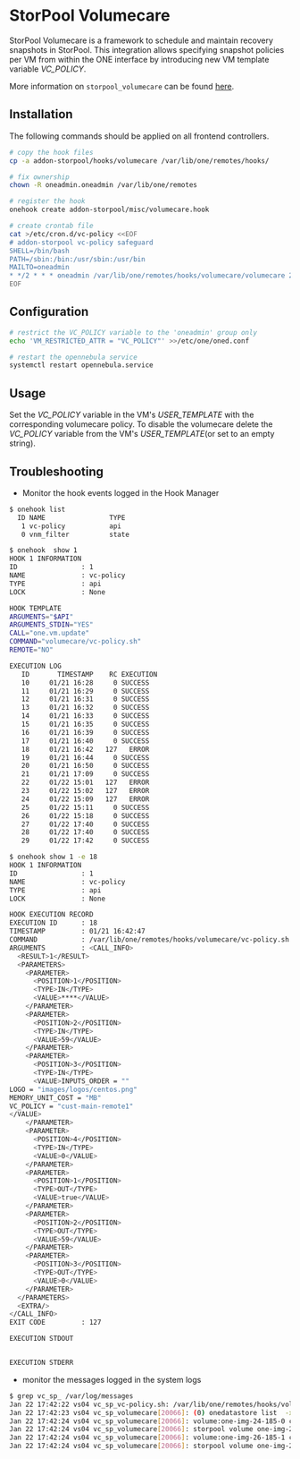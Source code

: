 # StorPool Volumecare

StorPool Volumecare is a framework to schedule and maintain recovery snapshots in StorPool. This integration allows specifying snapshot policies per VM from within the ONE interface by introducing new VM template variable _VC_POLICY_.

More information on `storpool_volumecare` can be found [here](https://kb.storpool.com/storpool_misc/volumecare.html).

## Installation

The following commands should be applied on all frontend controllers.

```bash
# copy the hook files
cp -a addon-storpool/hooks/volumecare /var/lib/one/remotes/hooks/

# fix ownership
chown -R oneadmin.oneadmin /var/lib/one/remotes

# register the hook
onehook create addon-storpool/misc/volumecare.hook

# create crontab file
cat >/etc/cron.d/vc-policy <<EOF
# addon-storpool vc-policy safeguard
SHELL=/bin/bash
PATH=/sbin:/bin:/usr/sbin:/usr/bin
MAILTO=oneadmin
* */2 * * * oneadmin /var/lib/one/remotes/hooks/volumecare/volumecare 2>&1 >/tmp/volumecare_cron.err
EOF
```

## Configuration

```bash
# restrict the VC_POLICY variable to the 'oneadmin' group only
echo 'VM_RESTRICTED_ATTR = "VC_POLICY"' >>/etc/one/oned.conf

# restart the opennebula service
systemctl restart opennebula.service
```

## Usage

Set the _VC_POLICY_ variable in the VM's _USER_TEMPLATE_ with the corresponding volumecare policy.
To disable the volumecare delete the _VC_POLICY_ variable from the VM's _USER_TEMPLATE_(or set to an empty string).

## Troubleshooting

* Monitor the hook events logged in the Hook Manager

```bash
$ onehook list
  ID NAME                TYPE    
   1 vc-policy           api
   0 vnm_filter          state

$ onehook  show 1
HOOK 1 INFORMATION                                                              
ID                : 1                   
NAME              : vc-policy           
TYPE              : api                 
LOCK              : None                

HOOK TEMPLATE                                                                   
ARGUMENTS="$API"
ARGUMENTS_STDIN="YES"
CALL="one.vm.update"
COMMAND="volumecare/vc-policy.sh"
REMOTE="NO"

EXECUTION LOG
   ID       TIMESTAMP    RC EXECUTION
   10     01/21 16:28     0 SUCCESS
   11     01/21 16:29     0 SUCCESS
   12     01/21 16:31     0 SUCCESS
   13     01/21 16:32     0 SUCCESS
   14     01/21 16:33     0 SUCCESS
   15     01/21 16:35     0 SUCCESS
   16     01/21 16:39     0 SUCCESS
   17     01/21 16:40     0 SUCCESS
   18     01/21 16:42   127   ERROR
   19     01/21 16:44     0 SUCCESS
   20     01/21 16:50     0 SUCCESS
   21     01/21 17:09     0 SUCCESS
   22     01/22 15:01   127   ERROR
   23     01/22 15:02   127   ERROR
   24     01/22 15:09   127   ERROR
   25     01/22 15:11     0 SUCCESS
   26     01/22 15:18     0 SUCCESS
   27     01/22 17:40     0 SUCCESS
   28     01/22 17:40     0 SUCCESS
   29     01/22 17:42     0 SUCCESS

$ onehook show 1 -e 18
HOOK 1 INFORMATION                                                              
ID                : 1                   
NAME              : vc-policy           
TYPE              : api                 
LOCK              : None                

HOOK EXECUTION RECORD                                                           
EXECUTION ID      : 18                  
TIMESTAMP         : 01/21 16:42:47      
COMMAND           : /var/lib/one/remotes/hooks/volumecare/vc-policy.sh
ARGUMENTS         : <CALL_INFO>
  <RESULT>1</RESULT>
  <PARAMETERS>
    <PARAMETER>
      <POSITION>1</POSITION>
      <TYPE>IN</TYPE>
      <VALUE>****</VALUE>
    </PARAMETER>
    <PARAMETER>
      <POSITION>2</POSITION>
      <TYPE>IN</TYPE>
      <VALUE>59</VALUE>
    </PARAMETER>
    <PARAMETER>
      <POSITION>3</POSITION>
      <TYPE>IN</TYPE>
      <VALUE>INPUTS_ORDER = ""
LOGO = "images/logos/centos.png"
MEMORY_UNIT_COST = "MB"
VC_POLICY = "cust-main-remote1"
</VALUE>
    </PARAMETER>
    <PARAMETER>
      <POSITION>4</POSITION>
      <TYPE>IN</TYPE>
      <VALUE>0</VALUE>
    </PARAMETER>
    <PARAMETER>
      <POSITION>1</POSITION>
      <TYPE>OUT</TYPE>
      <VALUE>true</VALUE>
    </PARAMETER>
    <PARAMETER>
      <POSITION>2</POSITION>
      <TYPE>OUT</TYPE>
      <VALUE>59</VALUE>
    </PARAMETER>
    <PARAMETER>
      <POSITION>3</POSITION>
      <TYPE>OUT</TYPE>
      <VALUE>0</VALUE>
    </PARAMETER>
  </PARAMETERS>
  <EXTRA/>
</CALL_INFO> 
EXIT CODE         : 127                 

EXECUTION STDOUT                                                                


EXECUTION STDERR                                                                

```

* monitor the messages logged in the system logs

```bash
$ grep vc_sp_ /var/log/messages
Jan 22 17:42:22 vs04 vc_sp_vc-policy.sh: /var/lib/one/remotes/hooks/volumecare/volumecare '185'
Jan 22 17:42:23 vs04 vc_sp_volumecare[20066]: (0) onedatastore list  -x >/tmp/tmp.4sUnQoi7ll/datastorePool.xml
Jan 22 17:42:24 vs04 vc_sp_volumecare[20066]: volume:one-img-24-185-0 current vc-policy: new:monthly
Jan 22 17:42:24 vs04 vc_sp_volumecare[20066]: storpool volume one-img-24-185-0 tag vc-policy=monthly
Jan 22 17:42:24 vs04 vc_sp_volumecare[20066]: volume:one-img-26-185-1 current vc-policy: new:monthly
Jan 22 17:42:24 vs04 vc_sp_volumecare[20066]: storpool volume one-img-26-185-1 tag vc-policy=monthly
```
